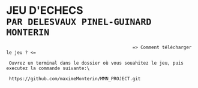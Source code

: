 **JEU D'ECHECS**\
 ```PAR DELESVAUX PINEL-GUINARD MONTERIN```
 =

```
                                               => Comment télécharger le jeu ? <=
```
```
 Ouvrez un terminal dans le dossier où vous souahitez le jeu, puis executez la commande suivante:\
 
 https://github.com/maximeMonterin/MMN_PROJECT.git
 ```

